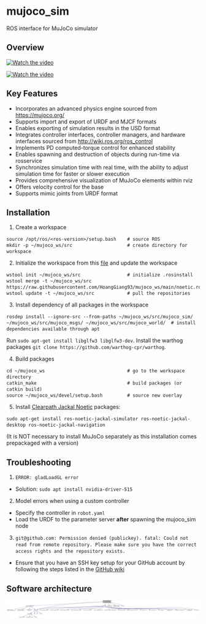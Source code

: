 # mujoco_sim
ROS interface for MuJoCo simulator

## Overview

[![Watch the video]()](https://user-images.githubusercontent.com/64316740/159088750-e9e4d239-81d0-4d99-bae5-8b5e348bfe07.mp4)

[![Watch the video]()](https://user-images.githubusercontent.com/64316740/216793375-0a9a7e2e-0f4e-4d19-b8ce-2a7f5fc23a6c.mp4)

## Key Features
- Incorporates an advanced physics engine sourced from https://mujoco.org/
- Supports import and export of URDF and MJCF formats
- Enables exporting of simulation results in the USD format
- Integrates controller interfaces, controller managers, and hardware interfaces sourced from http://wiki.ros.org/ros_control
- Implements PD computed-torque control for enhanced stability
- Enables spawning and destruction of objects during run-time via rosservice
- Synchronizes simulation time with real time, with the ability to adjust simulation time for faster or slower execution
- Provides comprehensive visualization of MuJoCo elements within rviz
- Offers velocity control for the base
- Supports mimic joints from URDF format

## Installation
1) Create a workspace
```
source /opt/ros/<ros-version>/setup.bash    # source ROS
mkdir -p ~/mujoco_ws/src                    # create directory for workspace
```
2) Initialize the workspace from this [file](https://raw.githubusercontent.com/HoangGiang93/mujoco_ws/main/noetic.rosinstall) and update the workspace
```
wstool init ~/mujoco_ws/src                 # initialize .rosinstall
wstool merge -t ~/mujoco_ws/src https://raw.githubusercontent.com/HoangGiang93/mujoco_ws/main/noetic.rosinstall
wstool update -t ~/mujoco_ws/src            # pull the repositories
```
3) Install dependency of all packages in the workspace
```
rosdep install --ignore-src --from-paths ~/mujoco_ws/src/mujoco_sim/ ~/mujoco_ws/src/mujoco_msgs/ ~/mujoco_ws/src/mujoco_world/  # install dependencies available through apt
```
Run `sudo apt-get install libglfw3 libglfw3-dev`. Install the warthog packages `git clone https://github.com/warthog-cpr/warthog`.

4) Build packages
```
cd ~/mujoco_ws                              # go to the workspace directory
catkin_make                                 # build packages (or catkin build)
source ~/mujoco_ws/devel/setup.bash         # source new overlay
```
5) Install [Clearpath Jackal Noetic](https://www.clearpathrobotics.com/assets/guides/noetic/jackal/simulation.html) packages:
```
sudo apt-get install ros-noetic-jackal-simulator ros-noetic-jackal-desktop ros-noetic-jackal-navigation
```

(It is NOT necessary to install MuJoCo separately as this installation comes prepackaged with a version)

## Troubleshooting
1) `ERROR: gladLoadGL error`
- Solution: `sudo apt install nvidia-driver-515`

2) Model errors when using a custom controller
- Specify the controller in `robot.yaml`
- Load the URDF to the parameter server **after** spawning the mujoco_sim node

3) `git@github.com: Permission denied (publickey). fatal: Could not read from remote repository. Please make sure you have the correct access rights and the repository exists.`
- Ensure that you have an SSH key setup for your GitHub account by following the steps listed in the [GitHub wiki](https://docs.github.com/en/authentication/connecting-to-github-with-ssh/adding-a-new-ssh-key-to-your-github-account)

## Software architecture
![Picture](docs/html/mj__main_8cpp__incl.png)
